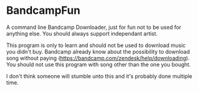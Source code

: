 # BandcampFun
A command line Bandcamp Downloader, just for fun not to be used for anything else. You should always support independant artist.

This program is only to learn and should not be used to download music you didn't buy.
Bandcamp already know about the possibility to download song without paying (https://bandcamp.com/zendesk/help/downloading). You should not use this program with song other than the one you bought.

I don't think someone will stumble unto this and it's probably done multiple time.